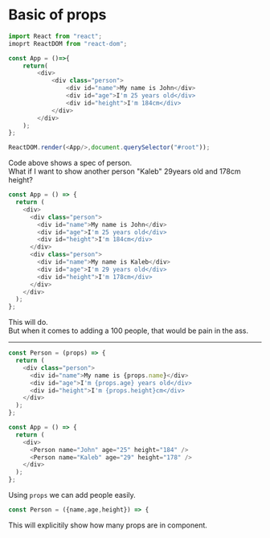 # Basic of props

```js
import React from "react";
imoprt ReactDOM from "react-dom";

const App = ()=>{
    return(
        <div>
            <div class="person">
                <div id="name">My name is John</div>
                <div id="age">I'm 25 years old</div>
                <div id="height">I'm 184cm</div>
            </div>
        </div>
    );
};

ReactDOM.render(<App/>,document.querySelector("#root"));
```

Code above shows a spec of person.  
What if I want to show another person "Kaleb" 29years old and 178cm height?

```js
const App = () => {
  return (
    <div>
      <div class="person">
        <div id="name">My name is John</div>
        <div id="age">I'm 25 years old</div>
        <div id="height">I'm 184cm</div>
      </div>
      <div class="person">
        <div id="name">My name is Kaleb</div>
        <div id="age">I'm 29 years old</div>
        <div id="height">I'm 178cm</div>
      </div>
    </div>
  );
};
```

This will do.  
But when it comes to adding a 100 people, that would be pain in the ass.

---

```js
const Person = (props) => {
  return (
    <div class="person">
      <div id="name">My name is {props.name}</div>
      <div id="age">I'm {props.age} years old</div>
      <div id="height">I'm {props.height}cm</div>
    </div>
  );
};

const App = () => {
  return (
    <div>
      <Person name="John" age="25" height="184" />
      <Person name="Kaleb" age="29" height="178" />
    </div>
  );
};
```

Using `props` we can add people easily.

```js
const Person = ({name,age,height}) => {
```

This will explicitily show how many props are in component.
